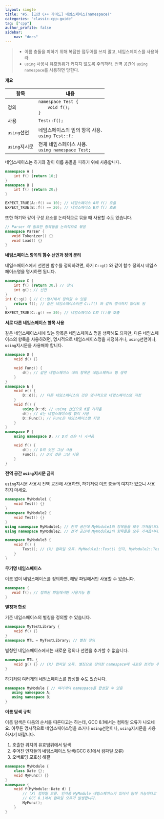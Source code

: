 ```yaml
---
layout: single
title: "#5. [고전 C++ 가이드] 네임스페이스(namespace)"
categories: "classic-cpp-guide"
tag: ["cpp"]
author_profile: false
sidebar: 
    nav: "docs"
---
```


> * 이름 충돌을 피하기 위해 복잡한 접두어를 쓰지 말고, 네임스페이스를 사용하라.
> * `using` 사용시 유효범위가 커지지 않도록 주의하라. 전역 공간에 `using namespace`를 사용하면 망한다.

**개요**

|항목|내용|
|--|--|
|정의|`namespace Test {`<br/>&nbsp; &nbsp; &nbsp; &nbsp;`void f();`<br/>`}`|
|사용|`Test::f();`|
|`using`선언|네임스페이스의 임의 항목 사용.<br/>`using Test::f;`|
|`using`지시문|전체 네임스페이스 사용.<br/>`using namespace Test;`|

네임스페이스는 하기와 같이 이름 충돌을 피하기 위해 사용합니다.

```cpp
namespace A {
    int f() {return 10;}
}
namespace B {
    int f() {return 20;}
}

EXPECT_TRUE(A::f() == 10); // 네임스페이스 A의 f() 호출
EXPECT_TRUE(B::f() == 20); // 네임스페이스 B의 f() 호출
```

또한 하기와 같이 구성 요소를 논리적으로 묶을 때 사용할 수도 있습니다.

```cpp
// Parser 에 필요한 항목들을 논리적으로 묶음
namespace Parser {
   void Tokenizer() {}
   void Load() {}
}
```

**네임스페이스 항목의 함수 선언과 정의 분리**

네임스페이스에서 선언한 함수를 정의하려면, 하기 `C::g()` 와 같이 함수 정의시 네임스페이스명을 명시하면 됩니다. 

```cpp
namespace C {
    int f() {return 30;} // 정의
    int g(); // 선언
}
int C::g() { // C::명시해서 정의할 수 있음
    return f(); // 같은 네임스페이스이면 C::f() 와 같이 명시하지 않아도 됨
}
EXPECT_TRUE(C::g() == 30); // 네임스페이스 C의 f()를 호출
```

**서로 다른 네임스페이스 항목 사용**

같은 네임스페이스내에 있는 항목은 네임스페이스 명을 생략해도 되지만,  다른 네임스페이스의 항목을 사용하려면, 명시적으로 네임스페이스명을 지정하거나, `using`선언이나, `using`지시문을 사용해야 합니다.

```cpp
namespace D {
    void d() {}

    void Func() {
        d(); // 같은 네임스페이스 내의 항목은 네임스페이스 명 생략
    }
}
namespace E {
    void e() {
        D::d(); // 다른 네임스페이스의 것은 명시적으로 네임스페이스명 지정 
    }
    void f() {
        using D::d; // using 선언으로 d를 가져옴
        d(); // d는 네임스페이스명 없이 사용
        D::Func(); // Func은 네임스페이스명 지정
    }
}
namespace F {
    using namespace D; // D의 것은 다 가져옴

    void f() {
        d(); // D의 것은 그냥 사용
        Func(); // D의 것은 그냥 사용
    }
}
```

**전역 공간 `using`지시문 금지**

`using`지시문 사용시 전역 공간에 사용하면, 하기처럼 이름 충돌의 여지가 있으니 사용하지 마세요.

```cpp
namespace MyModule1 {
    void Test() {}
}
namespace MyModule2 {
    void Test() {} 
}
using namespace MyModule1; // 전역 공간에 MyModule1의 항목들을 모두 가져옵니다.
using namespace MyModule2; // 전역 공간에 MyModule2의 항목들을 모두 가져옵니다.

namespace MyModule3 {
    void f() {
        Test(); // (X) 컴파일 오류. MyModule1::Test() 인지, MyModule2::Test() 인지 모릅니다.
    } 
}
```

**무기명 네임스페이스**

이름 없이 네임스페이스를 정의하면, 해당 파일에서만 사용할 수 있습니다.

```cpp
namespace {
   void f(); // 정의된 파일에서만 사용가능 함
}
```

**별칭과 합성**

기존 네임스페이스의 별칭을 정의할 수 있습니다.

```cpp
namespace MyTestLibrary {
    void f() {}
}
namespace MTL = MyTestLibrary; // 별칭 정의
```

별칭인 네임스페이스에서는 새로운 정의나 선언을 추가할 수 없습니다.

```cpp
namespace MTL { 
    void g() {} // (X) 컴파일 오류. 별칭으로 정의한 namespace에 새로운 정의는 추가할 수 없다.
}
```

하기처럼 여러개의 네임스페이스를 합성할 수도 있습니다.

```cpp
namespace MyModule { // 여러개의 namespace를 합성할 수 있음
   using namespace A;
   using namespace B;
}
```

**이름 탐색 규칙**

이름 탐색은 다음의 순서를 따른다고는 하는데, GCC 8.1에서는 컴파일 오류가 나오네요. 아무튼 명시적으로 네임스페이스명을 쓰거나 `using`선언이나, `using`지시문을 사용하시기 바랍니다.

1. 호출한 위치의 유효범위에서 탐색
2. 주어진 인자들의 네임스페이스 탐색(GCC 8.1에서 컴파일 오류)
3. 오버로딩 모호성 해결
   
```cpp
namespace MyModule {
    class Date {};
    void MyFunc() {}
} 
namespace { 
    void f(MyModule::Date d) {
        // (X) 컴파일 오류. 인자중 MyModule 네임스페이스가 있어서 탐색 가능하다고 하는데 
        // GCC 8.1에서 컴파일 오류가 발생합니다.
        MyFunc(); 
    }
}
```

